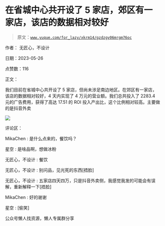 # 在省城中心共开设了 5 家店，郊区有一家店，该店的数据相对较好

> 原文：[`www.yuque.com/for_lazy/xkrm14/gzdzgy06mrgm76oc`](https://www.yuque.com/for_lazy/xkrm14/gzdzgy06mrgm76oc)

作者： 无匠心，不设计

日期：2023-05-26

点赞数：116

正文：

我们目前在省城中心共开设了 5 家店，但尚未涉足南边地区。在郊区有一家店，该店的数据相对较好，4 天内实现了 4 万元的营业额。我们总共投入了 2283.4 元的广告费用，获得了高达 17.51 的 ROI 投入产出比，这个比例相对较高。主要做的是抖音外卖

![](img/cd03f9bf63f7a72169174dd01bb6fd64.png)  

评论区：

MikaChen : 是什么点来的，餐饮吗？

星空 : 是啥品啊，想做冰粉

无匠心，不设计 : 餐饮

无匠心，不设计 : 别问品，见光死的东西[捂脸]

无匠心，不设计 : 五家店四天四万，只是抖音外卖侧，我感觉我发的可能会有误解，重新解释一下[捂脸]

MikaChen : 好的谢谢

星空 : [偷笑]

公众号懒人找资源，懒人专属群分享

